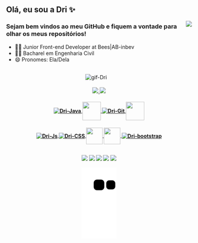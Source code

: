 ## Olá, eu sou a Dri ✨
<img align="right" height="150" src="https://cdn.discordapp.com/attachments/850230792348762133/917252643833921576/AW3925002_17.gif"/>

<h3 align= "left"> Sejam bem vindos ao meu GitHub e fiquem a vontade para olhar os meus repositórios! </h3>



- 👩‍💻 Junior Front-end Developer at Bees|AB-inbev
- 👷‍♀️ Bacharel em Engenharia Civil
- 😄 Pronomes: Ela/Dela

##

<div align="center">
<img align="center" height="350" alt="gif-Dri" src="https://cdn.discordapp.com/attachments/850230792348762133/912673661037715486/download.gif"/> </div>


  
<h4 align="center">  
<a href="https://github.com/drifaro">
<img height="180em" src="https://github-readme-stats.vercel.app/api?username=drifaro&show_icons=true&theme=ocean_dark&include_all_commits=true&count_private=true"/>
<img height="180em" src="https://github-readme-stats.vercel.app/api/top-langs/?username=drifaro&layout=compact&langs_count=7&theme=ocean_dark"/> </h4>


 

 <h4 align="center"> 
 <img align="center" alt="Dri-Java" height="50" width="50" src="https://cdn.jsdelivr.net/gh/devicons/devicon/icons/java/java-original-wordmark.svg"/> 
 <img align="center" alt"Dri-spring" height="50" width="50" src="https://cdn.jsdelivr.net/gh/devicons/devicon/icons/spring/spring-original-wordmark.svg"/>
 <img align="center" alt="Dri-Git" height="50" width="40" src="https://cdn.jsdelivr.net/gh/devicons/devicon/icons/git/git-plain-wordmark.svg"/>
 <img align="center" alt"Dri-MySQL" height="50" width="50" src="https://cdn.jsdelivr.net/gh/devicons/devicon/icons/mysql/mysql-original-wordmark.svg"/>
  </h4> 
 <h4 align="center"> 
 <img align="center" alt="Dri-Js" height="45" width="45" src="https://cdn.jsdelivr.net/gh/devicons/devicon/icons/javascript/javascript-original.svg"/>
 <img align="center" alt="Dri-CSS" height="45" width="45"src="https://cdn.jsdelivr.net/gh/devicons/devicon/icons/css3/css3-plain-wordmark.svg" />
 <img align="center" alt"Dri-HTML5" height="45" width="45" src="https://cdn.jsdelivr.net/gh/devicons/devicon/icons/html5/html5-plain-wordmark.svg"/>
 <img align="center" alt"Dri-angular" height="45" width="45" src="https://cdn.jsdelivr.net/gh/devicons/devicon/icons/angularjs/angularjs-original.svg"/>
 <img align="center" alt="Dri-bootstrap" height="45" src ="https://cdn.jsdelivr.net/gh/devicons/devicon/icons/bootstrap/bootstrap-plain-wordmark.svg" />
 </h4>  


   
 ##


 <h4 align="center">
   
  <a href="https://twitter.com/_drizoca" target="_blank"><img src="https://img.shields.io/badge/Twitter-1DA1F2?style=for-the-badge&logo=twitter&logoColor=white" target="_blank"></a>
  <a href="https://instagram.com/drifaro" target="_blank"><img src="https://img.shields.io/badge/-Instagram-%23E4405F?style=for-the-badge&logo=instagram&logoColor=white" target="_blank"></a>
  <a href="https://facebook.com/drifaro.95" target="_blank"><img src="https://img.shields.io/badge/Facebook-1877F2?style=for-the-badge&logo=facebook&logoColor=white" target="_blank"></a> 
  <a href = "mailto:eng.drifaro@gmail.com"><img src="https://img.shields.io/badge/-Gmail-%23333?style=for-the-badge&logo=gmail&logoColor=white" target="_blank"></a>
  <a href="https://www.linkedin.com/in/drislainefaro/" target="_blank"><img src="https://img.shields.io/badge/-LinkedIn-%230077B5?style=for-the-badge&logo=linkedin&logoColor=white" target="_blank"></a>



  ![Snake animation](https://github.com/drifaro/drifaro/blob/output/github-contribution-grid-snake.svg)
 
</div>
